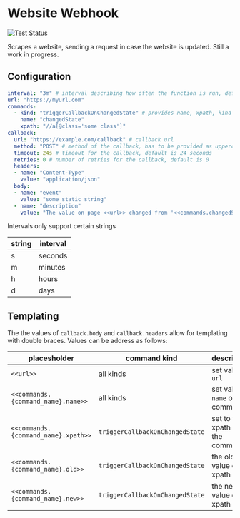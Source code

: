 # Website Webhook

[![Test Status](https://github.com/jo-hoe/website-webhook/actions/workflows/test.yml/badge.svg)](https://github.com/jo-hoe/website-webhook/actions?workflow=test)

Scrapes a website, sending a request in case the website is updated.
Still a work in progress.

## Configuration

```yaml
interval: "3m" # interval describing how often the function is run, default is every 3 minutes
url: "https://myurl.com"
commands:
  - kind: "triggerCallbackOnChangedState" # provides name, xpath, kind + old and new value for templating
    name: "changedState"
    xpath: "//a[@class='some class']"
callback:
  url: "https://example.com/callback" # callback url
  method: "POST" # method of the callback, has to be provided as uppercase string
  timeout: 24s # timeout for the callback, default is 24 seconds
  retries: 0 # number of retries for the callback, default is 0
  headers:
  - name: "Content-Type"
    value: "application/json"
  body:
  - name: "event"
    value: "some static string"
  - name: "description"
    value: "The value on page <<url>> changed from '<<commands.changedState.old>>' to '<<commands.changedState.new>>'"
```

Intervals only support certain strings

|string|interval|
|---|---|
|s|seconds|
|m|minutes|
|h|hours|
|d|days|

## Templating

The the values of `callback.body` and `callback.headers` allow for templating with double braces. Values can be address as follows:

placesholder | command kind | description
----------- | ----------- | -----------
`<<url>>` | all kinds | set value in `url`
`<<commands.{command_name}.name>>` | all kinds | set value in `name` of the command
`<<commands.{command_name}.xpath>>` | `triggerCallbackOnChangedState` | set to the xpath of the command
`<<commands.{command_name}.old>>` | `triggerCallbackOnChangedState` | the old value of the xpath
`<<commands.{command_name}.new>>` | `triggerCallbackOnChangedState` | the new value of the xpath
